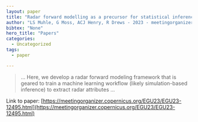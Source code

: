 ```yaml
---
layout: paper
title: "Radar forward modelling as a precursor for statistical inference"
author: "LS Muhle, G Moss, ACJ Henry, R Drews - 2023 - meetingorganizer.copernicus.org"
bibtex: "None"
hero_title: "Papers"
categories:
  - Uncategorized
tags:
  - paper

---
```

>… Here, we develop a radar forward modeling framework that is geared to train a machine learning workflow (likely simulation-based inference) to extract radar attributes …

Link to paper: [https://meetingorganizer.copernicus.org/EGU23/EGU23-12495.html](https://meetingorganizer.copernicus.org/EGU23/EGU23-12495.html)



